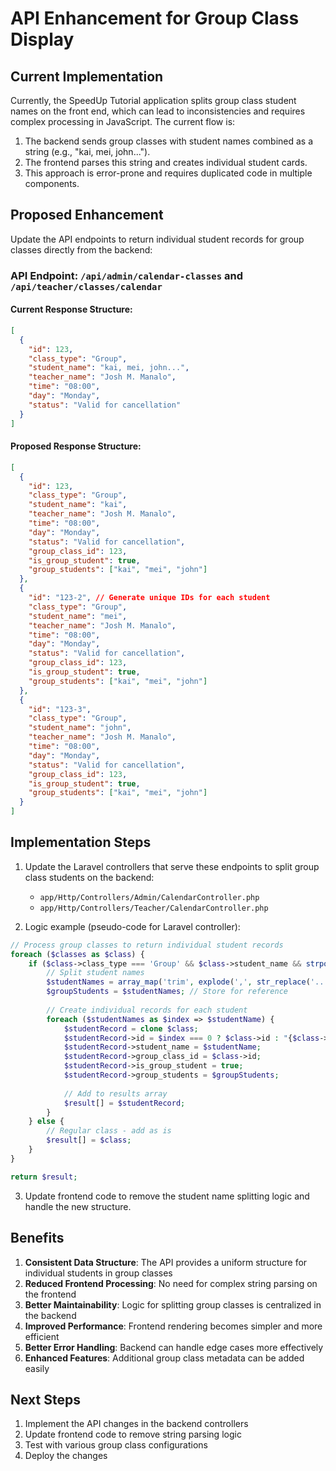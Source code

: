 # API Enhancement for Group Class Display

## Current Implementation

Currently, the SpeedUp Tutorial application splits group class student names on the front end, which can lead to inconsistencies and requires complex processing in JavaScript. The current flow is:

1. The backend sends group classes with student names combined as a string (e.g., "kai, mei, john...").
2. The frontend parses this string and creates individual student cards.
3. This approach is error-prone and requires duplicated code in multiple components.

## Proposed Enhancement

Update the API endpoints to return individual student records for group classes directly from the backend:

### API Endpoint: `/api/admin/calendar-classes` and `/api/teacher/classes/calendar`

#### Current Response Structure:
```json
[
  {
    "id": 123,
    "class_type": "Group",
    "student_name": "kai, mei, john...",
    "teacher_name": "Josh M. Manalo",
    "time": "08:00",
    "day": "Monday",
    "status": "Valid for cancellation"
  }
]
```

#### Proposed Response Structure:
```json
[
  {
    "id": 123,
    "class_type": "Group",
    "student_name": "kai",
    "teacher_name": "Josh M. Manalo",
    "time": "08:00",
    "day": "Monday",
    "status": "Valid for cancellation",
    "group_class_id": 123,
    "is_group_student": true,
    "group_students": ["kai", "mei", "john"]
  },
  {
    "id": "123-2", // Generate unique IDs for each student
    "class_type": "Group",
    "student_name": "mei",
    "teacher_name": "Josh M. Manalo",
    "time": "08:00",
    "day": "Monday",
    "status": "Valid for cancellation",
    "group_class_id": 123,
    "is_group_student": true,
    "group_students": ["kai", "mei", "john"]
  },
  {
    "id": "123-3",
    "class_type": "Group",
    "student_name": "john",
    "teacher_name": "Josh M. Manalo",
    "time": "08:00",
    "day": "Monday",
    "status": "Valid for cancellation",
    "group_class_id": 123,
    "is_group_student": true,
    "group_students": ["kai", "mei", "john"]
  }
]
```

## Implementation Steps

1. Update the Laravel controllers that serve these endpoints to split group class students on the backend:
   - `app/Http/Controllers/Admin/CalendarController.php`
   - `app/Http/Controllers/Teacher/CalendarController.php`

2. Logic example (pseudo-code for Laravel controller):
```php
// Process group classes to return individual student records
foreach ($classes as $class) {
    if ($class->class_type === 'Group' && $class->student_name && strpos($class->student_name, ',') !== false) {
        // Split student names
        $studentNames = array_map('trim', explode(',', str_replace('...', '', $class->student_name)));
        $groupStudents = $studentNames; // Store for reference
        
        // Create individual records for each student
        foreach ($studentNames as $index => $studentName) {
            $studentRecord = clone $class;
            $studentRecord->id = $index === 0 ? $class->id : "{$class->id}-".($index+1);
            $studentRecord->student_name = $studentName;
            $studentRecord->group_class_id = $class->id;
            $studentRecord->is_group_student = true;
            $studentRecord->group_students = $groupStudents;
            
            // Add to results array
            $result[] = $studentRecord;
        }
    } else {
        // Regular class - add as is
        $result[] = $class;
    }
}

return $result;
```

3. Update frontend code to remove the student name splitting logic and handle the new structure.

## Benefits

1. **Consistent Data Structure**: The API provides a uniform structure for individual students in group classes
2. **Reduced Frontend Processing**: No need for complex string parsing on the frontend
3. **Better Maintainability**: Logic for splitting group classes is centralized in the backend
4. **Improved Performance**: Frontend rendering becomes simpler and more efficient
5. **Better Error Handling**: Backend can handle edge cases more effectively
6. **Enhanced Features**: Additional group class metadata can be added easily

## Next Steps

1. Implement the API changes in the backend controllers
2. Update frontend code to remove string parsing logic
3. Test with various group class configurations
4. Deploy the changes